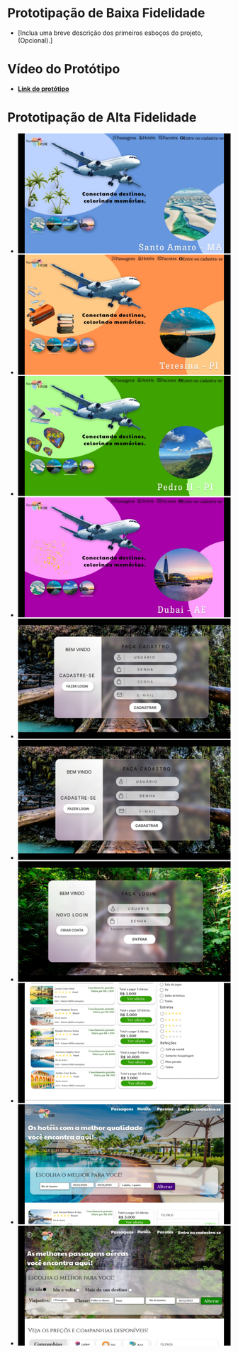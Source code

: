# Prototipação de Baixa Fidelidade
- [Inclua uma breve descrição dos primeiros esboços do projeto, (Opcional).]

# Vídeo do Protótipo
- **[Link do protótipo](https://www.figma.com/file/HEBI5Fmg2CCeRhvGBQREwm/Untitled?type=design&node-id=41-155&mode=design&t=p4Twe4OYQg9XG5mu-0)**

# Prototipação de Alta Fidelidade
- ![Protótipo](img/1.jpeg)
- ![Protótipo](img/2.jpeg)
- ![Protótipo](img/3.jpeg)
- ![Protótipo](img/4.jpeg)
- ![Protótipo](img/5.jpeg)
- ![Protótipo](img/6.jpeg)
- ![Protótipo](img/7.jpeg)
- ![Protótipo](img/8.jpeg)
- ![Protótipo](img/9.jpeg)
- ![Protótipo](img/10.jpeg)

